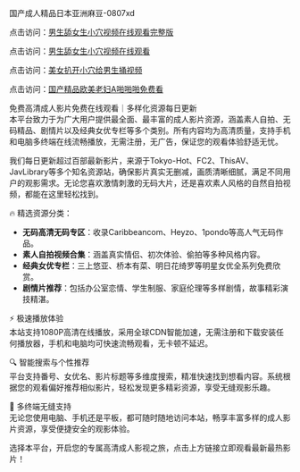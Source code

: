国产成人精品日本亚洲麻豆-0807xd


点击访问：<a href="https://heiliaoow5kzm.pages.dev">男生舔女生小穴视频在线观看完整版</a>

点击访问：<a href="https://heiliaoll4qsx.pages.dev">男生舔女生小穴视频在线观看</a>

点击访问：<a href="https://heiliaoga6s9v.pages.dev">美女扒开小穴给男生捅视频</a>

点击访问：<a href="https://heiliaowzu4ur.pages.dev">国产精品欧美老妇A啪啪啪免费看</a>


免费高清成人影片免费在线观看｜多样化资源每日更新  
本平台致力于为广大用户提供最全面、最丰富的成人影片资源，涵盖素人自拍、无码精品、剧情片以及经典女优专栏等多个类别。所有内容均为高清质量，支持手机和电脑多终端在线流畅播放，无需注册，无广告，保证您的观看体验舒适无忧。

我们每日更新超过百部最新影片，来源于Tokyo-Hot、FC2、ThisAV、JavLibrary等多个知名资源站，确保影片真实无删减，画质清晰细腻，满足不同用户的观影需求。无论您喜欢激情刺激的无码大片，还是喜欢素人风格的自然自拍视频，都能在这里轻松找到。

🔥 精选资源分类：  
- **无码高清无码专区**：收录Caribbeancom、Heyzo、1pondo等高人气无码作品。  
- **素人自拍视频合集**：涵盖真实情侣、初次体验、偷拍等多种风格内容。  
- **经典女优专栏**：三上悠亚、桥本有菜、明日花绮罗等明星女优全系列免费欣赏。  
- **剧情片推荐**：包括办公室恋情、学生制服、家庭伦理等多样剧情，故事精彩演技精湛。

⚡ 极速播放体验  
本站支持1080P高清在线播放，采用全球CDN智能加速，无需注册和下载安装任何播放器，手机和电脑均可快速流畅观看，无卡顿不延迟。

🔍 智能搜索与个性推荐  
平台支持番号、女优名、影片标题等多维度搜索，精准快速找到想看内容。系统根据您的观看偏好推荐相似影片，轻松发现更多精彩资源，享受无缝观影乐趣。

📱 多终端无缝支持  
无论您使用电脑、手机还是平板，都可随时随地访问本站，畅享丰富多样的成人影片资源，享受便捷安全的观影体验。

选择本平台，开启您的专属高清成人影视之旅，点击上方链接立即观看最新最热影片！

<span style="display:none;">[Canonical link]( https://github.com/xda928/36520 ）</span>
